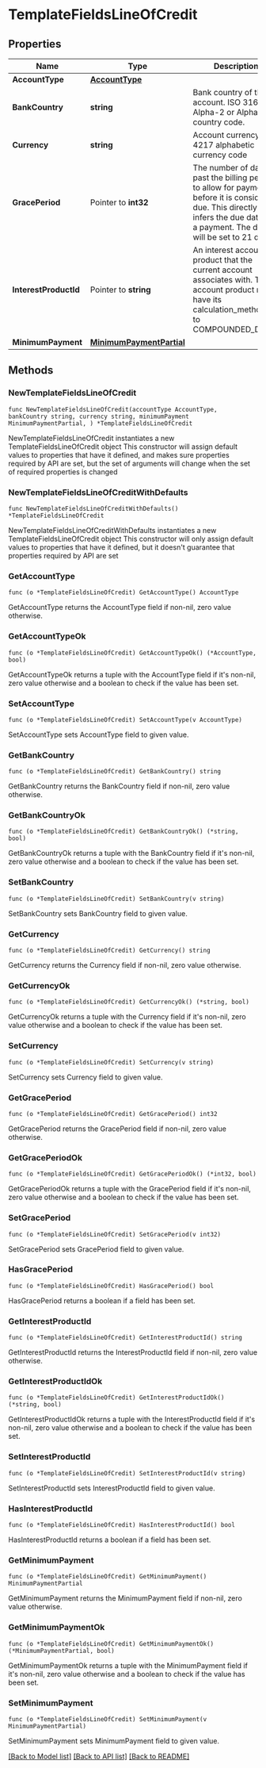 # TemplateFieldsLineOfCredit

## Properties

Name | Type | Description | Notes
------------ | ------------- | ------------- | -------------
**AccountType** | [**AccountType**](AccountType.md) |  | 
**BankCountry** | **string** | Bank country of the account. ISO 3166-1 Alpha-2 or Alpha-3 country code. | 
**Currency** | **string** | Account currency. ISO 4217 alphabetic currency code | 
**GracePeriod** | Pointer to **int32** | The number of days past the billing period to allow for payment before it is considered due. This directly infers the due date for a payment. The default will be set to 21 days.  | [optional] [default to 21]
**InterestProductId** | Pointer to **string** | An interest account product that the current account associates with. The account product must have its calculation_method set to COMPOUNDED_DAILY.  | [optional] 
**MinimumPayment** | [**MinimumPaymentPartial**](MinimumPaymentPartial.md) |  | 

## Methods

### NewTemplateFieldsLineOfCredit

`func NewTemplateFieldsLineOfCredit(accountType AccountType, bankCountry string, currency string, minimumPayment MinimumPaymentPartial, ) *TemplateFieldsLineOfCredit`

NewTemplateFieldsLineOfCredit instantiates a new TemplateFieldsLineOfCredit object
This constructor will assign default values to properties that have it defined,
and makes sure properties required by API are set, but the set of arguments
will change when the set of required properties is changed

### NewTemplateFieldsLineOfCreditWithDefaults

`func NewTemplateFieldsLineOfCreditWithDefaults() *TemplateFieldsLineOfCredit`

NewTemplateFieldsLineOfCreditWithDefaults instantiates a new TemplateFieldsLineOfCredit object
This constructor will only assign default values to properties that have it defined,
but it doesn't guarantee that properties required by API are set

### GetAccountType

`func (o *TemplateFieldsLineOfCredit) GetAccountType() AccountType`

GetAccountType returns the AccountType field if non-nil, zero value otherwise.

### GetAccountTypeOk

`func (o *TemplateFieldsLineOfCredit) GetAccountTypeOk() (*AccountType, bool)`

GetAccountTypeOk returns a tuple with the AccountType field if it's non-nil, zero value otherwise
and a boolean to check if the value has been set.

### SetAccountType

`func (o *TemplateFieldsLineOfCredit) SetAccountType(v AccountType)`

SetAccountType sets AccountType field to given value.


### GetBankCountry

`func (o *TemplateFieldsLineOfCredit) GetBankCountry() string`

GetBankCountry returns the BankCountry field if non-nil, zero value otherwise.

### GetBankCountryOk

`func (o *TemplateFieldsLineOfCredit) GetBankCountryOk() (*string, bool)`

GetBankCountryOk returns a tuple with the BankCountry field if it's non-nil, zero value otherwise
and a boolean to check if the value has been set.

### SetBankCountry

`func (o *TemplateFieldsLineOfCredit) SetBankCountry(v string)`

SetBankCountry sets BankCountry field to given value.


### GetCurrency

`func (o *TemplateFieldsLineOfCredit) GetCurrency() string`

GetCurrency returns the Currency field if non-nil, zero value otherwise.

### GetCurrencyOk

`func (o *TemplateFieldsLineOfCredit) GetCurrencyOk() (*string, bool)`

GetCurrencyOk returns a tuple with the Currency field if it's non-nil, zero value otherwise
and a boolean to check if the value has been set.

### SetCurrency

`func (o *TemplateFieldsLineOfCredit) SetCurrency(v string)`

SetCurrency sets Currency field to given value.


### GetGracePeriod

`func (o *TemplateFieldsLineOfCredit) GetGracePeriod() int32`

GetGracePeriod returns the GracePeriod field if non-nil, zero value otherwise.

### GetGracePeriodOk

`func (o *TemplateFieldsLineOfCredit) GetGracePeriodOk() (*int32, bool)`

GetGracePeriodOk returns a tuple with the GracePeriod field if it's non-nil, zero value otherwise
and a boolean to check if the value has been set.

### SetGracePeriod

`func (o *TemplateFieldsLineOfCredit) SetGracePeriod(v int32)`

SetGracePeriod sets GracePeriod field to given value.

### HasGracePeriod

`func (o *TemplateFieldsLineOfCredit) HasGracePeriod() bool`

HasGracePeriod returns a boolean if a field has been set.

### GetInterestProductId

`func (o *TemplateFieldsLineOfCredit) GetInterestProductId() string`

GetInterestProductId returns the InterestProductId field if non-nil, zero value otherwise.

### GetInterestProductIdOk

`func (o *TemplateFieldsLineOfCredit) GetInterestProductIdOk() (*string, bool)`

GetInterestProductIdOk returns a tuple with the InterestProductId field if it's non-nil, zero value otherwise
and a boolean to check if the value has been set.

### SetInterestProductId

`func (o *TemplateFieldsLineOfCredit) SetInterestProductId(v string)`

SetInterestProductId sets InterestProductId field to given value.

### HasInterestProductId

`func (o *TemplateFieldsLineOfCredit) HasInterestProductId() bool`

HasInterestProductId returns a boolean if a field has been set.

### GetMinimumPayment

`func (o *TemplateFieldsLineOfCredit) GetMinimumPayment() MinimumPaymentPartial`

GetMinimumPayment returns the MinimumPayment field if non-nil, zero value otherwise.

### GetMinimumPaymentOk

`func (o *TemplateFieldsLineOfCredit) GetMinimumPaymentOk() (*MinimumPaymentPartial, bool)`

GetMinimumPaymentOk returns a tuple with the MinimumPayment field if it's non-nil, zero value otherwise
and a boolean to check if the value has been set.

### SetMinimumPayment

`func (o *TemplateFieldsLineOfCredit) SetMinimumPayment(v MinimumPaymentPartial)`

SetMinimumPayment sets MinimumPayment field to given value.



[[Back to Model list]](../README.md#documentation-for-models) [[Back to API list]](../README.md#documentation-for-api-endpoints) [[Back to README]](../README.md)


